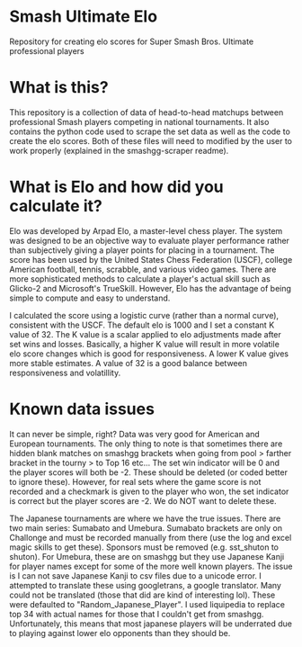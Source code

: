 # Smash Ultimate Elo
Repository for creating elo scores for Super Smash Bros. Ultimate professional players

# What is this?
This repository is a collection of data of head-to-head matchups between professional Smash players competing in national tournaments. It also contains the python code used to scrape the set data as well as the code to create the elo scores. Both of these files will need to modified by the user to work properly (explained in the smashgg-scraper readme).

# What is Elo and how did you calculate it?
Elo was developed by Arpad Elo, a master-level chess player. The system was designed to be an objective way to evaluate player performance rather than subjectively giving a player points for placing in a tournament. The score has been used by the United States Chess Federation (USCF), college American football, tennis, scrabble, and various video games. There are more sophisticated methods to calculate a player's actual skill such as Glicko-2 and Microsoft's TrueSkill. However, Elo has the advantage of being simple to compute and easy to understand.

I calculated the score using a logistic curve (rather than a normal curve), consistent with the USCF. The default elo is 1000 and I set a constant K value of 32. The K value is a scalar applied to elo adjustments made after set wins and losses. Basically, a higher K value will result in more volatile elo score changes which is good for responsiveness. A lower K value gives more stable estimates. A value of 32 is a good balance between responsiveness and volatillity.

# Known data issues
It can never be simple, right? Data was very good for American and European tournaments. The only thing to note is that sometimes there are hidden blank matches on smashgg brackets when going from pool > farther bracket in the tourny > to Top 16 etc... The set win indicator will be 0 and the player scores will both be -2. These should be deleted (or coded better to ignore these). However, for real sets where the game score is not recorded and a checkmark is given to the player who won, the set indicator is correct but the player scores are -2. We do NOT want to delete these.

The Japanese tournaments are where we have the true issues. There are two main series: Sumabato and Umebura. Sumabato brackets are only on Challonge and must be recorded manually from there (use the log and excel magic skills to get these). Sponsors must be removed (e.g. sst_shuton to shuton). For Umebura, these are on smashgg but they use Japanese Kanji for player names except for some of the more well known players. The issue is I can not save Japanese Kanji to csv files due to a unicode error. I attempted to translate these using googletrans, a google translator. Many could not be translated (those that did are kind of interesting lol). These were defaulted to "Random_Japanese_Player". I used liquipedia to replace top 34 with actual names for those that I couldn't get from smashgg. Unfortunately, this means that most japanese players will be underrated due to playing against lower elo opponents than they should be.
